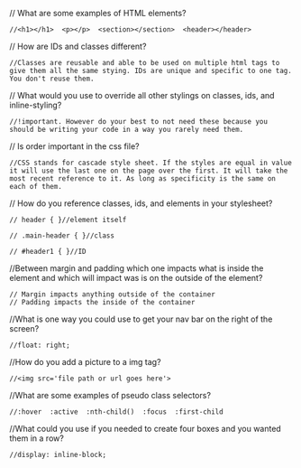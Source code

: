 // What are some examples of HTML elements?

    //<h1></h1>  <p></p>  <section></section>  <header></header>

// How are IDs and classes different?

    //Classes are reusable and able to be used on multiple html tags to give them all the same stying. IDs are unique and specific to one tag. You don't reuse them. 
    
// What would you use to override all other stylings on classes, ids, and inline-styling?

    //!important. However do your best to not need these because you should be writing your code in a way you rarely need them.
    
// Is order important in the css file?

    //CSS stands for cascade style sheet. If the styles are equal in value it will use the last one on the page over the first. It will take the most recent reference to it. As long as specificity is the same on each of them.

// How do you reference classes, ids, and elements in your stylesheet?

    // header { }//element itself

    // .main-header { }//class

    // #header1 { }//ID

    
//Between margin and padding which one impacts what is inside the element and which will impact was is on the outside of the element?

    // Margin impacts anything outside of the container 
    // Padding impacts the inside of the container
    
    
//What is one way you could use to get your nav bar on the right of the screen?

    //float: right; 
    
    
//How do you add a picture to a img tag?

    //<img src='file path or url goes here'>
    
    
//What are some examples of pseudo class selectors?

    //:hover  :active  :nth-child()  :focus  :first-child 
    
    
//What could you use if you needed to create four boxes and you wanted them in a row?

    //display: inline-block;
    

